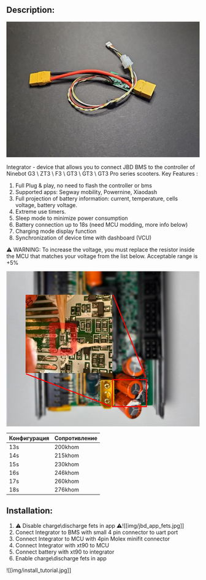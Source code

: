## Description:

![Integrator](img/integrator.jpg)

Integrator - device that allows you to connect JBD BMS to the controller of Ninebot G3 \ ZT3 \ F3 \ GT3 \ GT3 \ GT3 Pro series scooters. 
Key Features :
1. Full Plug & play, no need to flash the controller or bms
2. Supported apps:  Segway mobility, Powernine, Xiaodash
3. Full projection of battery information: current, temperature, cells voltage, battery voltage.
4. Extreme use timers.
5. Sleep mode to minimize power consumption
6. Battery connection up to 18s (need MCU modding, more info below)
7. Charging mode display function
8. Synchronization of device time with dashboard (VCU)


⚠️ WARNING: To increase the voltage, you must replace the resistor inside the MCU that matches your voltage from the list below. Acceptable range is +5% 


![Placement](img/placement.png)

| Конфигурация | Сопротивление |
| ------------ | ------------- |
| 13s          | 200khom       |
| 14s          | 215khom       |
| 15s          | 230khom       |
| 16s          | 246khom       |
| 17s          | 260khom       |
| 18s          | 276khom       |


## Installation:

1) ⚠️ Disable charge\discharge fets in app ⚠️![[img/jbd_app_fets.jpg]]
2) Conect Integrator to BMS with small 4 pin connector to uart port
3) Connect Integrator to MCU with 4pin Molex minifit connector
4) Connect Integrator with xt90 to MCU
5) Connect battery with xt90 to integrator
6) Enable charge\discharge fets in app

![[img/install_tutorial.jpg]]